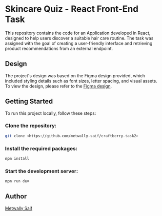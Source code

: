 # Skincare Quiz - React Front-End Task
This repository contains the code for an Application developed in React, designed to help users discover a suitable hair care routine. The task was assigned with the goal of creating a user-friendly interface and retrieving product recommendations from an external endpoint.


## Design
The project's design was based on the Figma design provided, which included styling details such as font sizes, letter spacing, and visual assets. To view the design, please refer to the [Figma design](https://www.figma.com/file/nPHIeKMYcit6WhnTkQpYWR/Untitled?node-id=0-1&t=nu91I95p4LYoujWV-0).

## Getting Started
To run this project locally, follow these steps:

### Clone the repository:

```bash
git clone <https://github.com/metwally-saif/craftberry-task2>
```

### Install the required packages:
```bash
npm install
```

### Start the development server:

```bash
npm run dev
```

## Author
[Metwally Saif](www.linkedin.com/in/saif-metwally-3828001a9)

